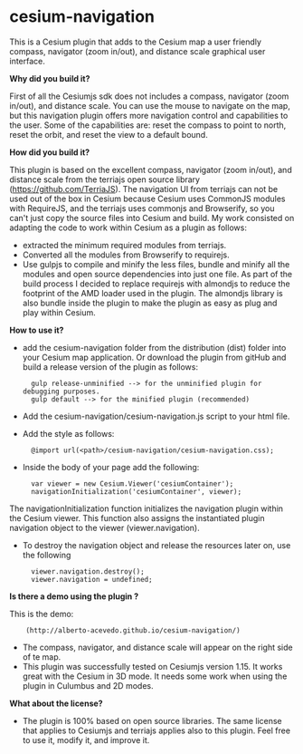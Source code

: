 # cesium-navigation
This is a Cesium plugin that adds to the Cesium map a user friendly compass, navigator (zoom in/out), and
distance scale graphical user interface.

**Why did you build it?**

First of all the Cesiumjs sdk does not includes a compass, navigator (zoom in/out), and distance scale. You can use the mouse to navigate on the map, but this navigation plugin  offers more navigation control and capabilities to the user. Some of the capabilities are: reset the compass to point to north, reset the orbit, and 
reset the view to a default bound.

**How did you build it?**

This plugin is based on the excellent compass, navigator (zoom in/out), and distance scale from the terriajs open source library (https://github.com/TerriaJS). The navigation UI from terriajs can not be used out of the box in Cesium because Cesium uses CommonJS modules with RequireJS, and the terriajs uses commonjs and Browserify, so you can't just copy the source files into Cesium and build.  My work consisted on adapting the code to work within Cesium as a plugin as follows:

- extracted the minimum required modules from terriajs.
- Converted all the modules from Browserify to requirejs.
- Use gulpjs to compile and minify the less files, bundle and minify all the modules and open source dependencies 
  into just one file. As part of the build process I decided to replace requirejs with almondjs to reduce the footprint of the AMD loader used in the plugin. The almondjs library is also bundle inside the plugin to make the plugin as easy as plug and play within Cesium.

**How to use it?**

- add the cesium-navigation folder from the distribution (dist) folder into your Cesium map application. Or download the plugin from gitHub and build a release version of the plugin as follows:

		gulp release-unminified --> for the unminified plugin for debugging purposes.
		gulp default --> for the minified plugin (recommended)

- Add the cesium-navigation/cesium-navigation.js script  to your html file.
- Add the style	as follows:

 		@import url(<path>/cesium-navigation/cesium-navigation.css);


- Inside the body of your page add the following:

		var viewer = new Cesium.Viewer('cesiumContainer');
		navigationInitialization('cesiumContainer', viewer);
The navigationInitialization function initializes the navigation plugin within the Cesium viewer. 
This function also assigns the instantiated plugin navigation object to the viewer (viewer.navigation).

- To destroy the navigation object and release the resources later on, use the following

		viewer.navigation.destroy();
		viewer.navigation = undefined;


**Is there a demo using the plugin ?**

This is the demo:

		(http://alberto-acevedo.github.io/cesium-navigation/)

- The compass, navigator, and distance scale will appear on the right side of te map.
-  This plugin was successfully tested on Cesiumjs version 1.15. It works great with the Cesium in 3D mode. It needs some work when using the plugin in Culumbus and 2D modes.

**What about the license?**
 - The plugin is 100% based on open source libraries. The same license that applies to Cesiumjs and terriajs applies also to this plugin. Feel free to use it,  modify it, and improve it.
